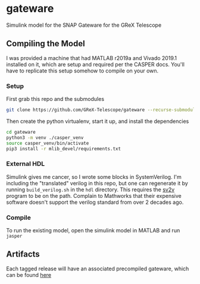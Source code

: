 # gateware

Simulink model for the SNAP Gateware for the GReX Telescope

## Compiling the Model

I was provided a machine that had MATLAB r2019a and Vivado 2019.1 installed on it, which are setup and required per the CASPER docs. You'll have to replicate this setup somehow to compile on your own.

### Setup

First grab this repo and the submodules

```sh
git clone https://github.com/GReX-Telescope/gateware --recurse-submodules
```

Then create the python virtualenv, start it up, and install the dependencies

```sh
cd gateware
python3 -m venv ./casper_venv
source casper_venv/bin/activate
pip3 install -r mlib_devel/requirements.txt
```

### External HDL

Simulink gives me cancer, so I wrote some blocks in SystemVerilog.
I'm including the "translated" verilog in this repo, but one can regenerate it by running `build_verilog.sh` in the `hdl` directory.
This requires the [sv2v](https://github.com/zachjs/sv2v) program to be on the path. Complain to Mathworks that their expensive software
doesn't support the verilog standard from over 2 decades ago.


### Compile

To run the existing model, open the simulink model in MATLAB and run `jasper`

## Artifacts

Each tagged release will have an associated precompiled gateware, which can be found [here](https://github.com/GReX-Telescope/gateware/releases)
